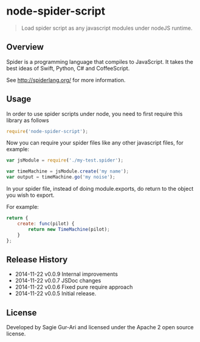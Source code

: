 # node-spider-script

> Load spider script as any javascript modules under nodeJS runtime.

## Overview
Spider is a programming language that compiles to JavaScript. It takes the best ideas of Swift, Python, C# and CoffeeScript.

See http://spiderlang.org/ for more information.

## Usage
In order to use spider scripts under node, you need to first require this library as follows

```js
require('node-spider-script');
```

Now you can require your spider files like any other javascript files, for example:

```js
var jsModule = require('./my-test.spider');

var timeMachine = jsModule.create('my name');
var output = timeMachine.go('my noise');
```

In your spider file, instead of doing module.exports, do return to the object you wish to export.

For example:

```js
return {
    create: func(pilot) {
        return new TimeMachine(pilot);
    }
};
```

## Release History

 * 2014-11-22   v0.0.9   Internal improvements
 * 2014-11-22   v0.0.7   JSDoc changes
 * 2014-11-22   v0.0.6   Fixed pure require approach
 * 2014-11-22   v0.0.5   Initial release.

## License
Developed by Sagie Gur-Ari and licensed under the Apache 2 open source license.
